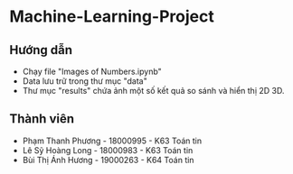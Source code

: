# Machine-Learning-Project

## Hướng dẫn
- Chạy file "Images of Numbers.ipynb"
- Data lưu trữ trong thư mục "data"
- Thư mục "results" chứa ảnh một số kết quả so sánh và hiển thị 2D 3D.

## Thành viên
- Phạm Thanh Phương - 18000995 - K63 Toán tin
- Lê Sỹ Hoàng Long - 18000983 - K63 Toán tin
- Bùi Thị Ánh Hương - 19000263 - K64 Toán tin
